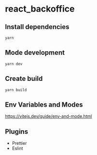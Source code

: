 # react_backoffice

## Install dependencies

```console
yarn
```

## Mode development

```console
yarn dev
```

## Create build

```console
yarn build
```

## Env Variables and Modes

https://vitejs.dev/guide/env-and-mode.html

## Plugins

- Prettier
- Eslint
